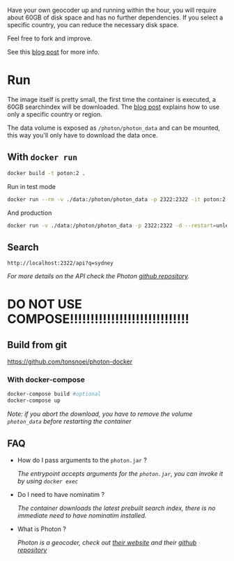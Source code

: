 Have your own geocoder up and running within the hour, you will require about 60GB of disk space and has no further dependencies. If you select a specific country, you can reduce the necessary disk space.

Feel free to fork and improve. 

See this [blog post](https://tonsnoei.nl/en/post/2023/03/20/set-up-your-own-geocoder-api/) for more info.


# Run

The image itself is pretty small, the first time the container is executed, a 60GB searchindex will be downloaded. The [blog post](https://tonsnoei.nl/en/post/2023/03/20/set-up-your-own-geocoder-api/) explains how to use only a specific country or region.

The data volume is exposed as `/photon/photon_data` and can be mounted, this way you'll only have to download the data once.

## With `docker run`

```bash
docker build -t poton:2 .

```
Run in test mode

```bash
docker run --rm -v ./data:/photon/photon_data -p 2322:2322 -it poton:2
```

And production
```bash
docker run -v ./data:/photon/photon_data -p 2322:2322 -d --restart=unless-stopped poton:2
```


## Search

```
http://localhost:2322/api?q=sydney
```
*For more details on the API check the Photon [github repository](https://github.com/komoot/photon).*

# DO NOT USE COMPOSE!!!!!!!!!!!!!!!!!!!!!!!!!!!!!

## Build from git
https://github.com/tonsnoei/photon-docker

### With docker-compose
```bash
docker-compose build #optional
docker-compose up
```
*Note: if you abort the download, you have to remove the volume `photon_data` before restarting the container*


## FAQ

 - How do I pass arguments to the `photon.jar` ?

   *The entrypoint accepts arguments for the `photon.jar`, you can invoke it by using `docker exec`*
 - Do I need to have nominatim ?

   *The container downloads the latest prebuilt search index, there is no immediate need to have nominatim installed.*

 - What is Photon ?
  
   *Photon is a geocoder, check out [their website](https://photon.komoot.de/) and their [github repository](https://github.com/komoot/photon)*
